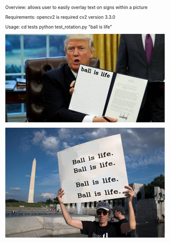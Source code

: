 Overview:
allows user to easily overlay text on signs within a picture

Requirements:
opencv2 is required
cv2 version 3.3.0

Usage:
cd tests
python test_rotation.py "ball is life"

![rotation](https://github.com/jshepley14/sign_me/blob/master/tests/text_on_trump.png)

![homography](https://github.com/jshepley14/sign_me/blob/master/tests/text_on_washington.jpg.png)

